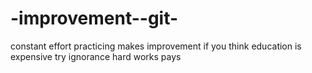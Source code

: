 # -improvement--git-
constant effort practicing  makes improvement 
if you think education is expensive try ignorance 
hard works pays 

